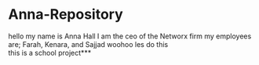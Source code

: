 # Anna-Repository
hello
my name is Anna Hall
I am the ceo of the Networx firm
my employees are; Farah, Kenara, and Sajjad
woohoo
les do this
<br>
this is a school project***
